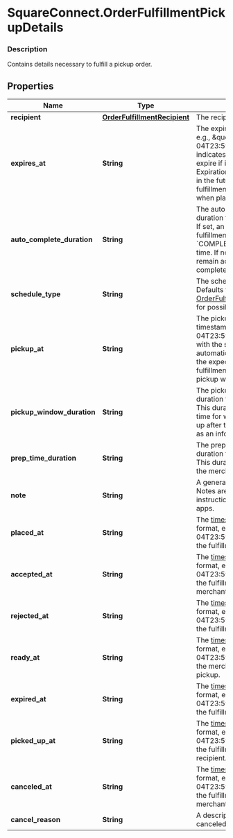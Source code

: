 # SquareConnect.OrderFulfillmentPickupDetails

### Description

Contains details necessary to fulfill a pickup order.

## Properties
Name | Type | Description | Notes
------------ | ------------- | ------------- | -------------
**recipient** | [**OrderFulfillmentRecipient**](OrderFulfillmentRecipient.md) | The recipient of this pickup fulfillment. | [optional] 
**expires_at** | **String** | The expiry [timestamp](#workingwithdates) in RFC 3339 format, e.g., \&quot;2016-09-04T23:59:33.123Z\&quot;. This timestamp indicates when the pickup fulfillment will expire if it is not accepted by the merchant. Expiration time can only be set up to 7 days in the future. If not set, this pickup fulfillment will be automatically accepted when placed. | [optional] 
**auto_complete_duration** | **String** | The auto completion duration in RFC3339 duration format, e.g., \&quot;P1W3D\&quot;. If set, an open and accepted pickup fulfillment will automatically move to the &#x60;COMPLETED&#x60; state after this period of time. If not set, this pickup fulfillment will remain accepted until it is canceled or completed. | [optional] 
**schedule_type** | **String** | The schedule type of the pickup fulfillment. Defaults to &#x60;SCHEDULED&#x60;. See [OrderFulfillmentPickupDetailsScheduleType](#type-orderfulfillmentpickupdetailsscheduletype) for possible values | [optional] 
**pickup_at** | **String** | The pickup [timestamp](#workingwithdates) in RFC3339 timestamp format, e.g., \&quot;2016-09-04T23:59:33.123Z\&quot;. For fulfillments with the schedule type &#x60;ASAP&#x60;, this is automatically set to the current time plus the expected duration to prepare the fulfillment. This represents the start of the pickup window. | [optional] 
**pickup_window_duration** | **String** | The pickup window duration in RFC3339 duration format, e.g., \&quot;P1W3D\&quot;. This duration represents the window of time for which the order should be picked up after the &#x60;pickup_at&#x60; time. Can be used as an informational guideline for merchants. | [optional] 
**prep_time_duration** | **String** | The preparation time duration in RFC3339 duration format, e.g., \&quot;P1W3D\&quot;. This duration indicates how long it takes the merchant to prepare this fulfillment. | [optional] 
**note** | **String** | A general note about the pickup fulfillment.  Notes are useful for providing additional instructions and are displayed in Square apps. | [optional] 
**placed_at** | **String** | The [timestamp](#workingwithdates) in RFC3339 timestamp format, e.g., \&quot;2016-09-04T23:59:33.123Z\&quot;, indicating when the fulfillment was placed. | [optional] 
**accepted_at** | **String** | The [timestamp](#workingwithdates) in RFC3339 timestamp format, e.g., \&quot;2016-09-04T23:59:33.123Z\&quot;, indicating when the fulfillment was accepted by the merchant. | [optional] 
**rejected_at** | **String** | The [timestamp](#workingwithdates) in RFC3339 timestamp format, e.g., \&quot;2016-09-04T23:59:33.123Z\&quot;, indicating when the fulfillment was rejected. | [optional] 
**ready_at** | **String** | The [timestamp](#workingwithdates) in RFC3339 timestamp format, e.g., \&quot;2016-09-04T23:59:33.123Z\&quot;, indicating when the merchant set the fulfillment as ready for pickup. | [optional] 
**expired_at** | **String** | The [timestamp](#workingwithdates) in RFC3339 timestamp format, e.g., \&quot;2016-09-04T23:59:33.123Z\&quot;, indicating when the fulfillment expired. | [optional] 
**picked_up_at** | **String** | The [timestamp](#workingwithdates) in RFC3339 timestamp format, e.g., \&quot;2016-09-04T23:59:33.123Z\&quot;, indicating when the fulfillment was picked up by the recipient. | [optional] 
**canceled_at** | **String** | The [timestamp](#workingwithdates) in RFC3339 timestamp format, e.g., \&quot;2016-09-04T23:59:33.123Z\&quot;, indicating when the fulfillment was canceled by the merchant or buyer. | [optional] 
**cancel_reason** | **String** | A description of why the pickup was canceled. Max length is 100 characters. | [optional] 


